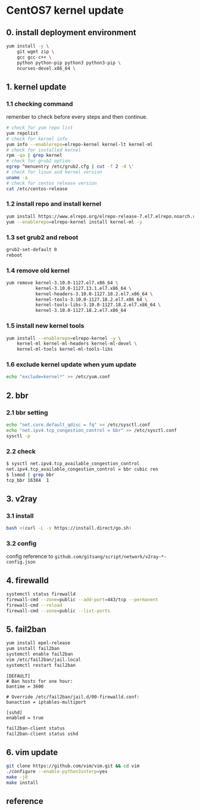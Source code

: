 # CentOS7 kernel update

## 0. install deployment environment

```sh
yum install -y \
    git wget zip \
    gcc gcc-c++ \
    python python-pip python3 python3-pip \
    ncurses-devel.x86_64 \
```

## 1. kernel update

### 1.1 checking command

remenber to check before every steps and then continue.

```sh
# check for yum repo list
yum repolist
# check for kernel info
yum info --enablerepo=elrepo-kernel kernel-lt kernel-ml
# check for installed kernel
rpm -qa | grep kernel
# check for grub2 option
egrep ^menuentry /etc/grub2.cfg | cut -f 2 -d \'
# check for linux and kernel version
uname -a
# check for centos release version
cat /etc/centos-release
```

### 1.2 install repo and install kernel

```sh
yum install https://www.elrepo.org/elrepo-release-7.el7.elrepo.noarch.rpm
yum --enablerepo=elrepo-kernel install kernel-ml -y
```

### 1.3 set grub2 and reboot

```sh
grub2-set-default 0
reboot
```

### 1.4 remove old kernel

```sh
yum remove kernel-3.10.0-1127.el7.x86_64 \
           kernel-3.10.0-1127.13.1.el7.x86_64 \
           kernel-headers-3.10.0-1127.18.2.el7.x86_64 \
           kernel-tools-3.10.0-1127.18.2.el7.x86_64 \
           kernel-tools-libs-3.10.0-1127.18.2.el7.x86_64 \
           kernel-3.10.0-1127.18.2.el7.x86_64
```

### 1.5 install new kernel tools

```sh
yum install --enablerepo=elrepo-kernel -y \
    kernel-ml kernel-ml-headers kernel-ml-devel \
    kernel-ml-tools kernel-ml-tools-libs
```

### 1.6 exclude kernel update when yum update

```sh
echo "exclude=kernel*" >> /etc/yum.conf
```

## 2. bbr

### 2.1 bbr setting

```sh
echo "net.core.default_qdisc = fq" >> /etc/sysctl.conf
echo "net.ipv4.tcp_congestion_control = bbr" >> /etc/sysctl.conf
sysctl -p
```

### 2.2 check

```bash
$ sysctl net.ipv4.tcp_available_congestion_control
net.ipv4.tcp_available_congestion_control = bbr cubic ren
$ lsmod | grep bbr
tcp_bbr 16384  1
```

## 3. v2ray

### 3.1 install

```sh
bash <(curl -L -s https://install.direct/go.sh)
```

### 3.2 config

config reference to `github.com/gitsang/script/network/v2ray-*-config.json`

## 4. firewalld

```sh
systemctl status firewalld
firewall-cmd --zone=public --add-port=443/tcp --permanent
firewall-cmd --reload
firewall-cmd --zone=public --list-ports
```

## 5. fail2ban

```sh
yum install epel-release
yum install fail2ban
systemctl enable fail2ban
vim /etc/fail2ban/jail.local
systemctl restart fail2ban
```

```jail.local
[DEFAULT]
# Ban hosts for one hour:
bantime = 3600

# Override /etc/fail2ban/jail.d/00-firewalld.conf:
banaction = iptables-multiport

[sshd]
enabled = true
```

```sh
fail2ban-client status
fail2ban-client status sshd
```

## 6. vim update

```sh
git clone https://github.com/vim/vim.git && cd vim
./configure --enable-python3interp=yes
make -j8
make install
```

## reference

[^1]: [V2Ray完全使用教程](https://yuan.ga/v2ray-complete-tutorial/)

[^2]: [在 v2ray 中同时开启 socks 和 http 代理](https://iitii.github.io/2020/02/04/1/#routing-%e4%b8%8b-rule-%e7%9a%84-ip-%e6%88%96%e5%9f%9f%e5%90%8d%e4%b9%a6%e5%86%99%e8%a7%84%e8%8c%83)

[^3]: [开启v2ray代理服务器详细使用教程](https://www.rultr.com/tutorials/proxy/2268.html)

[^4]: [Project V](https://v2ray.com/)

[^5]: [V2Ray客户端配置指南](https://blog.seanchao.xyz/2018/08/v2ray-guide)

[^6]: [v2ray完全配置指南](https://ailitonia.com/archives/v2ray%E5%AE%8C%E5%85%A8%E9%85%8D%E7%BD%AE%E6%8C%87%E5%8D%97/#routing)

[^7]: [CentOS7内核升级、降级、指定内核版本，查看内核信息教程](https://sleele.com/2019/04/29/kernel/)

[^8]: [How To Protect SSH With Fail2Ban on CentOS 7 | DigitalOcean](https://www.digitalocean.com/community/tutorials/how-to-protect-ssh-with-fail2ban-on-centos-7)
